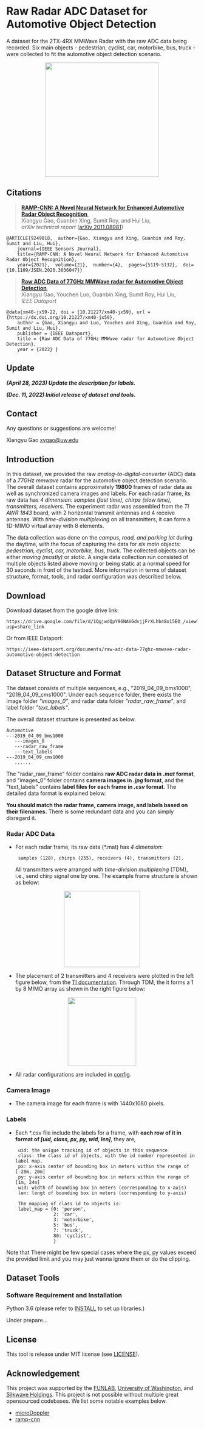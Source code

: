 # Raw Radar ADC Dataset for Automotive Object Detection

A dataset for the 2TX-4RX MMWave Radar with the raw ADC data being recorded. Six main objects - pedestrian, cyclist, car, motorbike, bus, truck - were collected to fit the automotive object detection scenario. 

<p align="center"> <img src='docs/automotive_tease.png' align="center" height="300px"> </p>

## Citations

> [**RAMP-CNN: A Novel Neural Network for Enhanced Automotive Radar Object Recognition**](https://arxiv.org/pdf/2011.08981.pdf),            
> Xiangyu Gao, Guanbin Xing, Sumit Roy, and Hui Liu, <br/>
> *arXiv technical report* ([arXiv 2011.08981](https://arxiv.org/abs/2011.08981))  

    @ARTICLE{9249018,  author={Gao, Xiangyu and Xing, Guanbin and Roy, Sumit and Liu, Hui},  
        journal={IEEE Sensors Journal},   
        title={RAMP-CNN: A Novel Neural Network for Enhanced Automotive Radar Object Recognition},   
        year={2021},  volume={21},  number={4},  pages={5119-5132},  doi={10.1109/JSEN.2020.3036047}}

> [**Raw ADC Data of 77GHz MMWave radar for Automotive Object Detection**](https://ieee-dataport.org/documents/raw-adc-data-77ghz-mmwave-radar-automotive-object-detection),            
> Xiangyu Gao, Youchen Luo, Guanbin Xing, Sumit Roy, Hui Liu, <br/>
> *IEEE Dataport*

    @data{xm40-jx59-22, doi = {10.21227/xm40-jx59}, url = {https://dx.doi.org/10.21227/xm40-jx59},
        author = {Gao, Xiangyu and Luo, Youchen and Xing, Guanbin and Roy, Sumit and Liu, Hui},
        publisher = {IEEE Dataport},
        title = {Raw ADC Data of 77GHz MMWave radar for Automotive Object Detection},
        year = {2022} }
    
    

## Update

***(April 28, 2023) Update the description for labels.***

***(Dec. 11, 2022) Initial release of dataset and tools.***

## Contact
Any questions or suggestions are welcome! 

Xiangyu Gao [xygao@uw.edu](mailto:xygao@uw.edu) 

## Introduction
In this dataset, we provided the raw *analog-to-digital-converter* (ADC) data of a *77GHz mmwave* radar for the automotive object detection scenario. The overall dataset contains approximately **19800** frames of radar data as well as synchronized camera images and labels. For each radar frame, its raw data has *4 dimension: samples (fast time), chirps (slow time), transmitters, receivers*. The experiment radar was assembled from the *TI AWR 1843* board, with 2 horizontal transmit antennas and 4 receive antennas. With *time-division multiplexing* on all transmitters, it can form a 1D-MIMO virtual array with 8 elements. 

The data collection was done on the *campus, road, and parking lot* during the daytime, with the focus of capturing the data for *six main objects: pedestrian, cyclist, car, motorbike, bus, truck*. The collected objects can be either *moving (mostly)* or *static*. A single data collection run consisted of multiple objects listed above moving or being static at a normal speed for 30 seconds in front of the testbed. More information in terms of dataset structure, format, tools, and radar configuration was described below.

## Download

Download dataset from the google drive link:
```
https://drive.google.com/file/d/1QgjwdQpY96NAVGdvjjFrXLhb48o15EO_/view?usp=share_link
``` 
Or from IEEE Dataport:
```
https://ieee-dataport.org/documents/raw-adc-data-77ghz-mmwave-radar-automotive-object-detection
```

## Dataset Structure and Format

The dataset consists of multiple sequences, e.g., "2019_04_09_bms1000", "2019_04_09_cms1000". Under each sequence folder, there exists the image folder *"images_0"*, and radar data folder *"radar_raw_frame"*, and label folder *"text_labels"*.

The overall dataset structure is presented as below.

    Automotive
    ---2019_04_09_bms1000
       ---images_0
       ---radar_raw_frame
       ---text_labels
    ---2019_04_09_cms1000
       ......
       
The "radar_raw_frame" folder contains **raw ADC radar data in _.mat_ format**, and "images_0" folder contains **camera images in _.jpg_ format**, and the "text_labels" contains **label files for each frame in _.csv_ format**. The detailed data format is explained below.

**You should match the radar frame, camera image, and labels based on their filenames.** There is some redundant data and you can simply disregard it.

### Radar ADC Data

*  For each radar frame, its raw data (*.mat) has *4 dimension*: 
        
        samples (128), chirps (255), receivers (4), transmitters (2). 

    All transmitters were arranged with *time-division multiplexing* (TDM), i.e., send chirp signal one by one. The example frame structure is shown as below:
<p align="center"> <img src='docs/frame_structure.png' align="center" height="200px"> </p>

* The placement of 2 transmitters and 4 receivers were plotted in the left figure below, from the [TI documentation](https://www.ti.com/lit/an/swra554a/swra554a.pdf). Through TDM, the it forms a 1 by 8 MIMO array as shown in the right figure below:
<p align="center"> <img src='docs/mimo.png' align="center" height="180px"> </p>

* All radar configurations are included in [config](config.py).

### Camera Image

*  The camera image for each frame is with 1440x1080 pixels.

### Labels

*  Each *.csv file include the labels for a frame, with **each row of it in format of _[uid, class, px, py, wid, len]_**, they are,  
        
        uid: the unique tracking id of objects in this sequence
        class: the class id of objects, with the id number represented in label map, 
        px: x-axis center of bounding box in meters within the range of [-20m, 20m]
        py: y-axis center of bounding box in meters within the range of [1m, 24m]
        wid: width of bounding box in meters (corresponding to x-axis)
        len: lengt of bounding box in meters (corresponding to y-axis)
        
        The mapping of class id to objects is:
        label_map = {0: 'person',
                     2: 'car',
                     3: 'motorbike',
                     5: 'bus',
                     7: 'truck',
                     80: 'cyclist',
                     }

Note that There might be few special cases where the px, py values exceed the provided limit and you may just wanna ignore them or do the clipping.
## Dataset Tools

### Software Requirement and Installation

Python 3.6 (please refer to [INSTALL](requirements.txt) to set up libraries.)

Under prepare...

## License

This tool is release under MIT license (see [LICENSE](LICENSE)).

## Acknowledgement
This project was supported by the [FUNLAB](https://depts.washington.edu/funlab/), [University of Washington](http://www.washington.edu/), and [Silkwave Holdings](https://silkwave.com.hk/). This project is not possible without multiple great opensourced codebases. We list some notable examples below.

* [microDoppler](https://github.com/Xiangyu-Gao/mmWave-radar-signal-processing-and-microDoppler-classification)
* [ramp-cnn](https://github.com/Xiangyu-Gao/Radar-multiple-perspective-object-detection)
